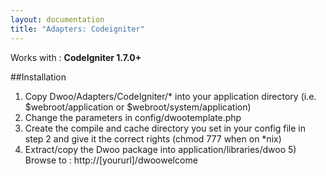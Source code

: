 ```yaml
---
layout: documentation
title: "Adapters: Codeigniter"
---
```


Works with : **CodeIgniter 1.7.0+**

##Installation
1. Copy Dwoo/Adapters/CodeIgniter/* into your application directory (i.e. $webroot/application or  $webroot/system/application)
2. Change the parameters in config/dwootemplate.php
3. Create the compile and cache directory you set in your config file in step 2 and give it the correct rights (chmod 777 when on *nix)
4. Extract/copy the Dwoo package into application/libraries/dwoo 5) Browse to : http://[yoururl]/dwoowelcome